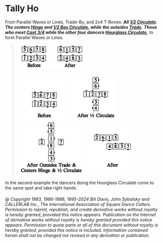 
# Tally Ho

From Parallel Waves or Lines, Trade-By, and 2x4 T-Bones:
***All [1/2 Circulate](../b1/circulate.md).***
***The centers [Hinge](../ms/hinge.md) and
[1/2 Box Circulate](../b1/circulate.md),
while the outsides [Trade](../b2/trade.md).***
***Those who meet
[Cast 3/4](../ms/cast_off_three_quarters.md) while the other four dancers
[Hourglass Circulate](../a2/hourglass_circulate.md),***
 to form Parallel Waves or Lines.

>
> ![alt](tally_ho_1a.png)
> ![alt](tally_ho_1b.png)
> 
> ![alt](tally_ho_2a.png)
> ![alt](tally_ho_2b.png)
> ![alt](tally_ho_2c.png)
> ![alt](tally_ho_2d.png)
>

In the second example the dancers doing the Hourglass Circulate
come to the same spot and take right hands. 

###### @ Copyright 1983, 1986-1988, 1995-2024 Bill Davis, John Sybalsky and CALLERLAB Inc., The International Association of Square Dance Callers. Permission to reprint, republish, and create derivative works without royalty is hereby granted, provided this notice appears. Publication on the Internet of derivative works without royalty is hereby granted provided this notice appears. Permission to quote parts or all of this document without royalty is hereby granted, provided this notice is included. Information contained herein shall not be changed nor revised in any derivation or publication.
